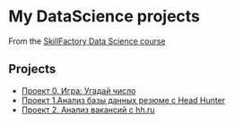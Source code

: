# My DataScience projects

From the [SkillFactory Data Science course](https://skillfactory.ru/data-scientist-pro-mgu)

## Projects

* [Проект 0. Игра: Угадай число](https://github.com/itbias/Projects/tree/main/project_0)
* [Проект 1.Анализ базы данных резюме c Head Hunter](https://github.com/itbias/Projects/tree/main/project_1)
* [Проект 2. Анализ вакансий c hh.ru](https://github.com/itbias/Projects/tree/main/project_2)
